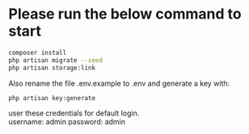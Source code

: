 # Please run the below command to start

  ```sh
  composer install
  php artisan migrate --seed
  php artisan storage:link
  ```
Also rename the file .env.example to .env and generate a key with:

```sh
php artisan key:generate
```

user these credentials for default login.\
username: admin
password: admin
